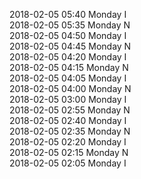 2018-02-05 05:40 Monday  I  
2018-02-05 05:35 Monday  N  
2018-02-05 04:50 Monday  I  
2018-02-05 04:45 Monday  N  
2018-02-05 04:20 Monday  I  
2018-02-05 04:15 Monday  N  
2018-02-05 04:05 Monday  I  
2018-02-05 04:00 Monday  N  
2018-02-05 03:00 Monday  I  
2018-02-05 02:55 Monday  N  
2018-02-05 02:40 Monday  I  
2018-02-05 02:35 Monday  N  
2018-02-05 02:20 Monday  I  
2018-02-05 02:15 Monday  N  
2018-02-05 02:05 Monday  I  
